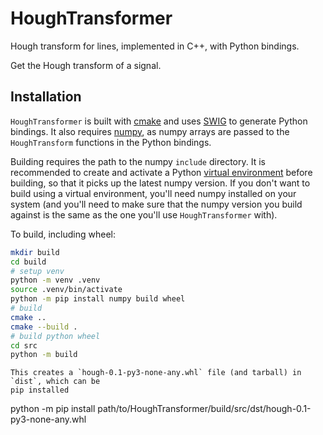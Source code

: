 # HoughTransformer

Hough transform for lines, implemented in C++, with Python bindings.

Get the Hough transform of a signal.

## Installation

`HoughTransformer` is built with [cmake](https://cmake.org/) and uses 
[SWIG](https://www.swig.org/) to generate Python bindings. 
It also requires [numpy](https://numpy.org/), as numpy arrays are passed to the 
`HoughTransform` functions in the Python bindings.

Building requires the path to the numpy `include` directory. It is recommended to create
and activate a Python [virtual environment](https://docs.python.org/3/tutorial/venv.html)
before building, so that it picks up the latest numpy version. If you don't want to build
using a virtual environment, you'll need numpy installed on your system (and you'll need
to make sure that the numpy version you build against is the same as the one you'll use
`HoughTransformer` with).

To build, including wheel:
```bash
mkdir build
cd build
# setup venv
python -m venv .venv
source .venv/bin/activate
python -m pip install numpy build wheel
# build
cmake ..
cmake --build .
# build python wheel
cd src
python -m build
```

```
This creates a `hough-0.1-py3-none-any.whl` file (and tarball) in `dist`, which can be
pip installed
```
python -m pip install path/to/HoughTransformer/build/src/dst/hough-0.1-py3-none-any.whl
```


